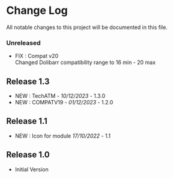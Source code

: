 # Change Log
All notable changes to this project will be documented in this file.

### Unreleased

- FIX : Compat v20  
  Changed Dolibarr compatibility range to 16 min - 20 max

## Release 1.3

- NEW : TechATM   - *10/12/2023* - 1.3.0
- NEW : COMPATV19 - *01/12/2023* - 1.2.0  

## Release 1.1

- NEW : Icon for module *17/10/2022* - 1.1

## Release 1.0

- Initial Version
